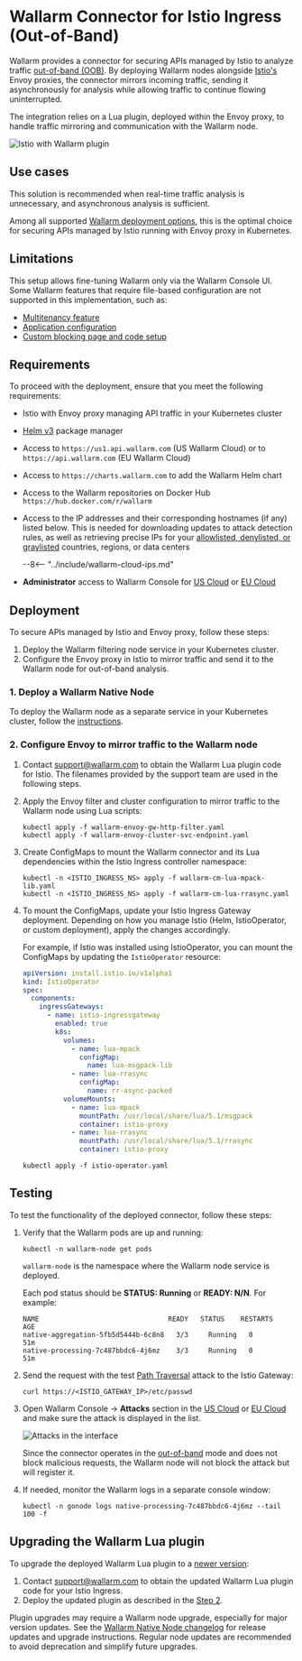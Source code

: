 [attacks-in-ui-image]:              ../../images/admin-guides/test-attacks-quickstart.png
[custom-blocking-page-docs]:        ../../admin-en/configuration-guides/configure-block-page-and-code.md
[ptrav-attack-docs]:                ../../attacks-vulns-list.md#path-traversal
[multitenancy-overview]:            ../multi-tenant/overview.md
[applications-docs]:                ../../user-guides/settings/applications.md
[available-filtration-modes]:       ../../admin-en/configure-wallarm-mode.md#available-filtration-modes
[ui-filtration-mode]:              ../../admin-en/configure-wallarm-mode.md#general-filtration-mode
[self-hosted-connector-node-helm-conf]: ../native-node/helm-chart-conf.md

# Wallarm Connector for Istio Ingress (Out‑of‑Band)

Wallarm provides a connector for securing APIs managed by Istio to analyze traffic [out-of-band (OOB)](../oob/overview.md). By deploying Wallarm nodes alongside [Istio's](https://istio.io/) Envoy proxies, the connector mirrors incoming traffic, sending it asynchronously for analysis while allowing traffic to continue flowing uninterrupted.

The integration relies on a Lua plugin, deployed within the Envoy proxy, to handle traffic mirroring and communication with the Wallarm node.

![Istio with Wallarm plugin](../../images/waf-installation/gateways/istio/traffic-flow-oob.png)

## Use cases

This solution is recommended when real-time traffic analysis is unnecessary, and asynchronous analysis is sufficient.

Among all supported [Wallarm deployment options](../supported-deployment-options.md), this is the optimal choice for securing APIs managed by Istio running with Envoy proxy in Kubernetes.

## Limitations

This setup allows fine-tuning Wallarm only via the Wallarm Console UI. Some Wallarm features that require file-based configuration are not supported in this implementation, such as:

* [Multitenancy feature][multitenancy-overview]
* [Application configuration][applications-docs]
* [Custom blocking page and code setup][custom-blocking-page-docs]

## Requirements

To proceed with the deployment, ensure that you meet the following requirements:

* Istio with Envoy proxy managing API traffic in your Kubernetes cluster
* [Helm v3](https://helm.sh/) package manager
* Access to `https://us1.api.wallarm.com` (US Wallarm Cloud) or to `https://api.wallarm.com` (EU Wallarm Cloud)
* Access to `https://charts.wallarm.com` to add the Wallarm Helm chart
* Access to the Wallarm repositories on Docker Hub `https://hub.docker.com/r/wallarm`
* Access to the IP addresses and their corresponding hostnames (if any) listed below. This is needed for downloading updates to attack detection rules, as well as retrieving precise IPs for your [allowlisted, denylisted, or graylisted](../../user-guides/ip-lists/overview.md) countries, regions, or data centers

    --8<-- "../include/wallarm-cloud-ips.md"
* **Administrator** access to Wallarm Console for [US Cloud](https://us1.my.wallarm.com/) or [EU Cloud](https://my.wallarm.com/)

## Deployment

To secure APIs managed by Istio and Envoy proxy, follow these steps:

1. Deploy the Wallarm filtering node service in your Kubernetes cluster.
1. Configure the Envoy proxy in Istio to mirror traffic and send it to the Wallarm node for out-of-band analysis.

### 1. Deploy a Wallarm Native Node

To deploy the Wallarm node as a separate service in your Kubernetes cluster, follow the [instructions](../native-node/helm-chart.md).

### 2. Configure Envoy to mirror traffic to the Wallarm node

1. Contact [support@wallarm.com](mailto:support@wallarm.com) to obtain the Wallarm Lua plugin code for Istio. The filenames provided by the support team are used in the following steps.
1. Apply the Envoy filter and cluster configuration to mirror traffic to the Wallarm node using Lua scripts:

    ```
    kubectl apply -f wallarm-envoy-gw-http-filter.yaml
    kubectl apply -f wallarm-envoy-cluster-svc-endpoint.yaml
    ```
1. Create ConfigMaps to mount the Wallarm connector and its Lua dependencies within the Istio Ingress controller namespace:

    ```
    kubectl -n <ISTIO_INGRESS_NS> apply -f wallarm-cm-lua-mpack-lib.yaml
    kubectl -n <ISTIO_INGRESS_NS> apply -f wallarm-cm-lua-rrasync.yaml
    ```
1. To mount the ConfigMaps, update your Istio Ingress Gateway deployment. Depending on how you manage Istio (Helm, IstioOperator, or custom deployment), apply the changes accordingly.

    For example, if Istio was installed using IstioOperator, you can mount the ConfigMaps by updating the `IstioOperator` resource:

    ```yaml
    apiVersion: install.istio.io/v1alpha1
    kind: IstioOperator
    spec:
      components:
        ingressGateways:
          - name: istio-ingressgateway
            enabled: true
            k8s:
              volumes:
                - name: lua-mpack
                  configMap:
                    name: lua-msgpack-lib
                - name: lua-rrasync
                  configMap:
                    name: rr-async-packed
              volumeMounts:
                - name: lua-mpack
                  mountPath: /usr/local/share/lua/5.1/msgpack
                  container: istio-proxy
                - name: lua-rrasync
                  mountPath: /usr/local/share/lua/5.1/rrasync
                  container: istio-proxy
    ```

    ```
    kubectl apply -f istio-operator.yaml
    ```

## Testing

To test the functionality of the deployed connector, follow these steps:

1. Verify that the Wallarm pods are up and running:

    ```
    kubectl -n wallarm-node get pods
    ```

    `wallarm-node` is the namespace where the Wallarm node service is deployed.

    Each pod status should be **STATUS: Running** or **READY: N/N**. For example:

    ```
    NAME                                READY   STATUS    RESTARTS   AGE
    native-aggregation-5fb5d5444b-6c8n8   3/3     Running   0          51m
    native-processing-7c487bbdc6-4j6mz    3/3     Running   0          51m
    ```
1. Send the request with the test [Path Traversal][ptrav-attack-docs] attack to the Istio Gateway:

    ```
    curl https://<ISTIO_GATEWAY_IP>/etc/passwd
    ```
1. Open Wallarm Console → **Attacks** section in the [US Cloud](https://us1.my.wallarm.com/attacks) or [EU Cloud](https://my.wallarm.com/attacks) and make sure the attack is displayed in the list.

    ![Attacks in the interface][attacks-in-ui-image]

    Since the connector operates in the [out-of-band](../oob/overview.md) mode and does not block malicious requests, the Wallarm node will not block the attack but will register it.
1. If needed, monitor the Wallarm logs in a separate console window:

    ```
    kubectl -n gonode logs native-processing-7c487bbdc6-4j6mz --tail 100 -f
    ```

## Upgrading the Wallarm Lua plugin

To upgrade the deployed Wallarm Lua plugin to a [newer version](code-bundle-inventory.md#istio):

1. Contact support@wallarm.com to obtain the updated Wallarm Lua plugin code for your Istio Ingress.
1. Deploy the updated plugin as described in the [Step 2](#2-configure-envoy-to-mirror-traffic-to-the-wallarm-node).

Plugin upgrades may require a Wallarm node upgrade, especially for major version updates. See the [Wallarm Native Node changelog](../../updating-migrating/native-node/node-artifact-versions.md) for release updates and upgrade instructions. Regular node updates are recommended to avoid deprecation and simplify future upgrades.
